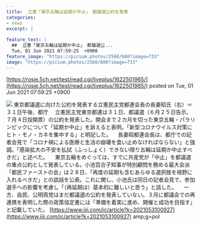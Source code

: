 ```yaml
---
title:  立憲「東京五輪は延期か中止」　都議選公約を発表  
categories:
- news
excerpt: |
  
feature_text: |
  ##  立憲「東京五輪は延期か中止」　都議選公...
  Tue, 01 Jun 2021 07:59:25  +0900
feature_image: "https://picsum.photos/2560/600?image=733"
image: "https://picsum.photos/2560/600?image=733"
---
```


[https://rosie.5ch.net/test/read.cgi/liveplus/1622501965/](https://rosie.5ch.net/test/read.cgi/liveplus/1622501965/)
posted on Tue, 01 Jun 2021 07:59:25  +0900

<!--more-->

![](https://www.jiji.com/news2/kiji_photos/202105/20210531at59S_p.jpg) 東京都議選に向けた公約を発表する立憲民主党都連会長の長妻昭氏（右）＝３１日午後、都庁 　立憲民主党東京都連は３１日、都議選（６月２５日告示、７月４日投開票）の公約を発表した。開会まで２カ月を切った東京五輪・パラリンピックについて「延期か中止」を訴えると表明。「新型コロナウイルス対策にヒト・モノ・カネを集中する」と明記した。 　長妻昭都連会長は、都庁での記者会見で「コロナ禍による医療と生活の崩壊を食い止めなければならない」と強調。「感染拡大の不安を払拭（ふっしょく）できない限り五輪は延期か中止すべきだ」と述べた。 　東京五輪をめぐっては、すでに共産党が「中止」を都議選の重点公約として発表している。小池百合子知事が特別顧問を務める最大会派「都民ファーストの会」は２８日、「再度の延期も含むあらゆる選択肢を視野に入れるべきだ」との談話を公表。これに関し、小池氏は同日の記者会見で、参加選手への影響を考慮し「（再延期は）基本的に難しいと思う」と話した。 　一方、自民、公明両党はまだ都議選の公約を発表していない。３月に都議会での再連携を表明した際の政策協定書には「準備を着実に進め、開催と成功を目指す」と記載していた。 [https://www.jiji.com/jc/article?k=2021053100927](https://www.jiji.com/jc/article?k=2021053100927) amp;g=pol

